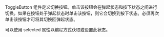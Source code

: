 <!-- 170-eui-toggle-button EDN Egret示例库项目 -->

ToggleButton 组件定义切换按钮。单击该按钮会在弹起状态和按下状态之间进行切换。如果在按钮处于弹起状态时单击该按钮，则它会切换到按下状态。必须再次单击该按钮才可将其切换回弹起状态。

可以使用 selected 属性以编程方式获取或设置此状态。